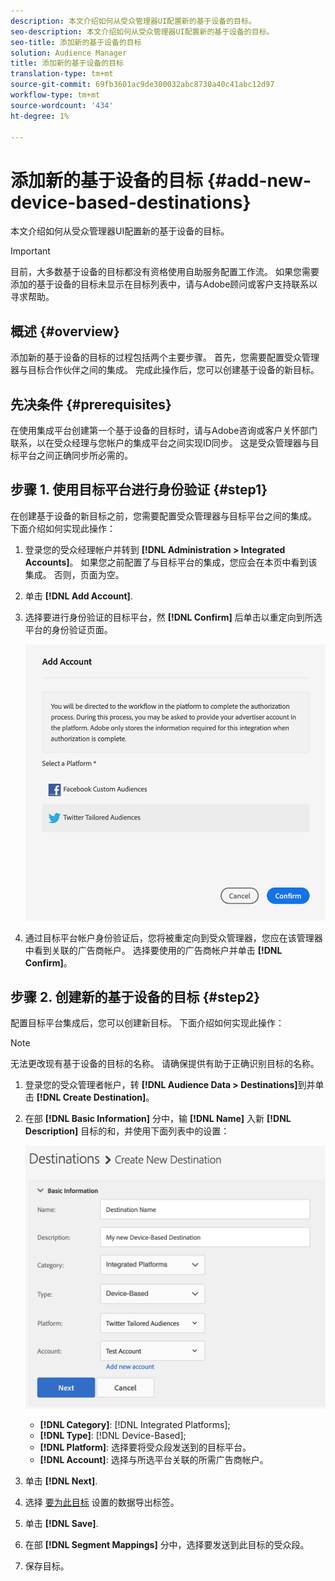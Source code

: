 ```yaml
---
description: 本文介绍如何从受众管理器UI配置新的基于设备的目标。
seo-description: 本文介绍如何从受众管理器UI配置新的基于设备的目标。
seo-title: 添加新的基于设备的目标
solution: Audience Manager
title: 添加新的基于设备的目标
translation-type: tm+mt
source-git-commit: 69fb3601ac9de300032abc8730a40c41abc12d97
workflow-type: tm+mt
source-wordcount: '434'
ht-degree: 1%

---
```



# 添加新的基于设备的目标 {#add-new-device-based-destinations}

本文介绍如何从受众管理器UI配置新的基于设备的目标。

>[!IMPORTANT]
>
>目前，大多数基于设备的目标都没有资格使用自助服务配置工作流。 如果您需要添加的基于设备的目标未显示在目标列表中，请与Adobe顾问或客户支持联系以寻求帮助。

## 概述 {#overview}

添加新的基于设备的目标的过程包括两个主要步骤。 首先，您需要配置受众管理器与目标合作伙伴之间的集成。 完成此操作后，您可以创建基于设备的新目标。

## 先决条件 {#prerequisites}

在使用集成平台创建第一个基于设备的目标时，请与Adobe咨询或客户关怀部门联系，以在受众经理与您帐户的集成平台之间实现ID同步。 这是受众管理器与目标平台之间正确同步所必需的。

## 步骤 1. 使用目标平台进行身份验证 {#step1}

在创建基于设备的新目标之前，您需要配置受众管理器与目标平台之间的集成。 下面介绍如何实现此操作：

1. 登录您的受众经理帐户并转到 **[!DNL Administration > Integrated Accounts]**。 如果您之前配置了与目标平台的集成，您应会在本页中看到该集成。 否则，页面为空。
1. 单击 **[!DNL Add Account]**.
1. 选择要进行身份验证的目标平台，然 **[!DNL Confirm]** 后单击以重定向到所选平台的身份验证页面。

   ![集成平台](assets/dbd-integrated-platforms.png)

1. 通过目标平台帐户身份验证后，您将被重定向到受众管理器，您应在该管理器中看到关联的广告商帐户。 选择要使用的广告商帐户并单击 **[!DNL Confirm]**。

## 步骤 2. 创建新的基于设备的目标 {#step2}

配置目标平台集成后，您可以创建新目标。 下面介绍如何实现此操作：

>[!NOTE]
>
>无法更改现有基于设备的目标的名称。 请确保提供有助于正确识别目标的名称。

1. 登录您的受众管理者帐户，转 **[!DNL Audience Data > Destinations]**&#x200B;到并单击 **[!DNL Create Destination]**。
1. 在部 **[!DNL Basic Information]** 分中，输 **[!DNL Name]** 入新 **[!DNL Description]** 目标的和，并使用下面列表中的设置：

   ![设置](assets/dbd-new-basic.png)

   * **[!DNL Category]**: [!DNL Integrated Platforms];
   * **[!DNL Type]**: [!DNL Device-Based];
   * **[!DNL Platform]**: 选择要将受众段发送到的目标平台。
   * **[!DNL Account]**: 选择与所选平台关联的所需广告商帐户。
1. 单击 **[!DNL Next]**.
1. 选择 [要为此目标](/help/using/features/data-export-controls.md#controls-labels) 设置的数据导出标签。
1. 单击 **[!DNL Save]**.
1. 在部 **[!DNL Segment Mappings]** 分中，选择要发送到此目标的受众段。
1. 保存目标。
